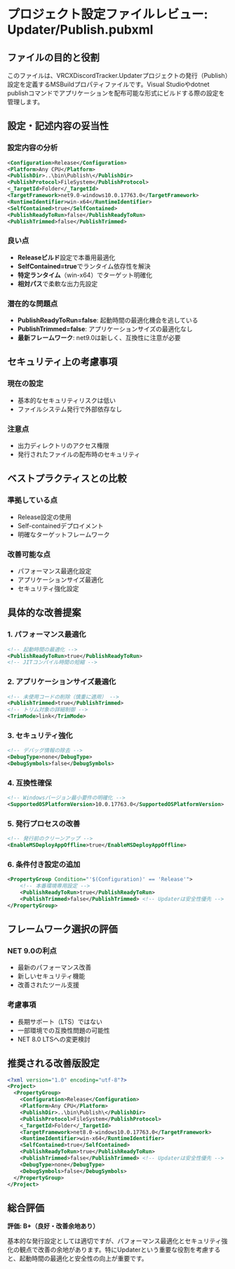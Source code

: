 # プロジェクト設定ファイルレビュー: Updater/Publish.pubxml

## ファイルの目的と役割

このファイルは、VRCXDiscordTracker.Updaterプロジェクトの発行（Publish）設定を定義するMSBuildプロパティファイルです。Visual Studioやdotnet publishコマンドでアプリケーションを配布可能な形式にビルドする際の設定を管理します。

## 設定・記述内容の妥当性

### 設定内容の分析

```xml
<Configuration>Release</Configuration>
<Platform>Any CPU</Platform>
<PublishDir>..\bin\Publish\</PublishDir>
<PublishProtocol>FileSystem</PublishProtocol>
<_TargetId>Folder</_TargetId>
<TargetFramework>net9.0-windows10.0.17763.0</TargetFramework>
<RuntimeIdentifier>win-x64</RuntimeIdentifier>
<SelfContained>true</SelfContained>
<PublishReadyToRun>false</PublishReadyToRun>
<PublishTrimmed>false</PublishTrimmed>
```

### 良い点
- **Releaseビルド**設定で本番用最適化
- **SelfContained=true**でランタイム依存性を解決
- **特定ランタイム**（win-x64）でターゲット明確化
- **相対パス**で柔軟な出力先設定

### 潜在的な問題点
- **PublishReadyToRun=false**: 起動時間の最適化機会を逃している
- **PublishTrimmed=false**: アプリケーションサイズの最適化なし
- **最新フレームワーク**: net9.0は新しく、互換性に注意が必要

## セキュリティ上の考慮事項

### 現在の設定
- 基本的なセキュリティリスクは低い
- ファイルシステム発行で外部依存なし

### 注意点
- 出力ディレクトリのアクセス権限
- 発行されたファイルの配布時のセキュリティ

## ベストプラクティスとの比較

### 準拠している点
- Release設定の使用
- Self-containedデプロイメント
- 明確なターゲットフレームワーク

### 改善可能な点
- パフォーマンス最適化設定
- アプリケーションサイズ最適化
- セキュリティ強化設定

## 具体的な改善提案

### 1. パフォーマンス最適化
```xml
<!-- 起動時間の最適化 -->
<PublishReadyToRun>true</PublishReadyToRun>
<!-- JITコンパイル時間の短縮 -->
```

### 2. アプリケーションサイズ最適化
```xml
<!-- 未使用コードの削除（慎重に適用） -->
<PublishTrimmed>true</PublishTrimmed>
<!-- トリム対象の詳細制御 -->
<TrimMode>link</TrimMode>
```

### 3. セキュリティ強化
```xml
<!-- デバッグ情報の除去 -->
<DebugType>none</DebugType>
<DebugSymbols>false</DebugSymbols>
```

### 4. 互換性確保
```xml
<!-- Windowsバージョン最小要件の明確化 -->
<SupportedOSPlatformVersion>10.0.17763.0</SupportedOSPlatformVersion>
```

### 5. 発行プロセスの改善
```xml
<!-- 発行前のクリーンアップ -->
<EnableMSDeployAppOffline>true</EnableMSDeployAppOffline>
```

### 6. 条件付き設定の追加
```xml
<PropertyGroup Condition="'$(Configuration)' == 'Release'">
    <!-- 本番環境専用設定 -->
    <PublishReadyToRun>true</PublishReadyToRun>
    <PublishTrimmed>false</PublishTrimmed> <!-- Updaterは安全性優先 -->
</PropertyGroup>
```

## フレームワーク選択の評価

### NET 9.0の利点
- 最新のパフォーマンス改善
- 新しいセキュリティ機能
- 改善されたツール支援

### 考慮事項
- 長期サポート（LTS）ではない
- 一部環境での互換性問題の可能性
- NET 8.0 LTSへの変更検討

## 推奨される改善版設定

```xml
<?xml version="1.0" encoding="utf-8"?>
<Project>
  <PropertyGroup>
    <Configuration>Release</Configuration>
    <Platform>Any CPU</Platform>
    <PublishDir>..\bin\Publish\</PublishDir>
    <PublishProtocol>FileSystem</PublishProtocol>
    <_TargetId>Folder</_TargetId>
    <TargetFramework>net8.0-windows10.0.17763.0</TargetFramework>
    <RuntimeIdentifier>win-x64</RuntimeIdentifier>
    <SelfContained>true</SelfContained>
    <PublishReadyToRun>true</PublishReadyToRun>
    <PublishTrimmed>false</PublishTrimmed> <!-- Updaterは安全性優先 -->
    <DebugType>none</DebugType>
    <DebugSymbols>false</DebugSymbols>
  </PropertyGroup>
</Project>
```

## 総合評価

**評価: B+（良好・改善余地あり）**

基本的な発行設定としては適切ですが、パフォーマンス最適化とセキュリティ強化の観点で改善の余地があります。特にUpdaterという重要な役割を考慮すると、起動時間の最適化と安全性の向上が重要です。
